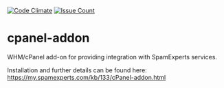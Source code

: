 [![Code Climate](https://codeclimate.com/github/SpamExperts/cpanel-addon/badges/gpa.svg)](https://codeclimate.com/github/SpamExperts/cpanel-addon) [![Issue Count](https://codeclimate.com/github/SpamExperts/cpanel-addon/badges/issue_count.svg)](https://codeclimate.com/github/SpamExperts/cpanel-addon)

# cpanel-addon
WHM/cPanel add-on for providing integration with SpamExperts services.

Installation and further details can be found here: https://my.spamexperts.com/kb/133/cPanel-addon.html
